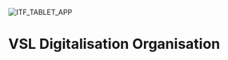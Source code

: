 ![ITF_TABLET_APP](https://vsl.com/wp-content/uploads/2020/09/cropped-VSLLOGO.png)

# VSL Digitalisation Organisation

<!--

**Guidelines:**

- All Code sources for the different digitalisation project need to be hosted on this organisation
- Rights are given to each repositories by the owners of the organisation
- If needed, feel free to contact joseph.liagre@vsl.com

-->
